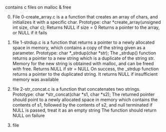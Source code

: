  contains c files on malloc & free

0. File 0-create_array.c is a a function that creates an array of chars, and initializes it with a specific char.
Prototype: char *create_array(unsigned int size, char c);
Returns NULL if size = 0
Returns a pointer to the array, or NULL if it fails

1. file 1-strdup.c is a function that returns a pointer to a newly allocated space in memory, which contains a copy of the string given as a parameter.
Prototype: char *_strdup(char *str);
The _strdup() function returns a pointer to a new string which is a duplicate of the string str. Memory for the new string is obtained with malloc, and can be freed with free.
Returns NULL if str = NULL
On success, the _strdup function returns a pointer to the duplicated string. It returns NULL if insufficient memory was available

2. file 2-str_concat.c is a function that concatenates two strings.
Prototype: char *str_concat(char *s1, char *s2);
The returned pointer should point to a newly allocated space in memory which contains the contents of s1, followed by the contents of s2, and null terminated
if NULL is passed, treat it as an empty string
The function should return NULL on failure
 
3. file
